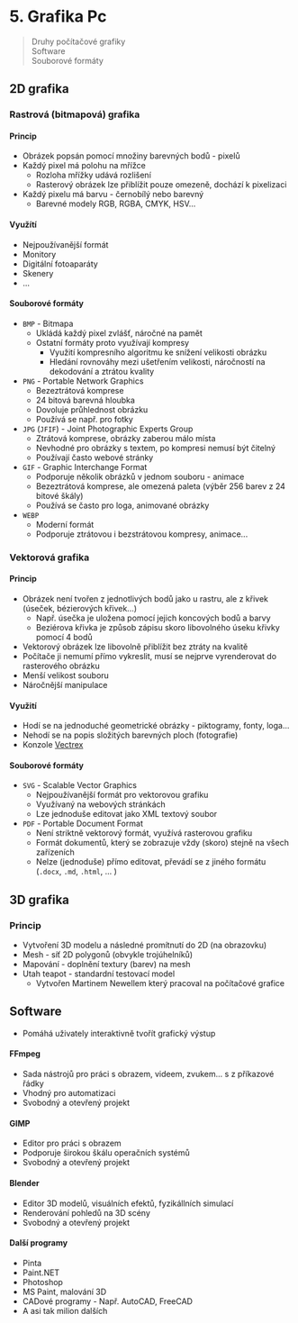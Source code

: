 # 5. Grafika Pc

> Druhy počítačové grafiky \
> Software \
> Souborové formáty

## 2D grafika

### Rastrová (bitmapová) grafika

#### Princip

- Obrázek popsán pomocí množiny barevných bodů - pixelů
- Každý pixel má polohu na mřížce
  - Rozloha mřížky udává rozlišení
  - Rasterový obrázek lze přiblížit pouze omezeně, dochází k pixelizaci
- Každý pixelu má barvu - černobílý nebo barevný
  - Barevné modely RGB, RGBA, CMYK, HSV...

#### Využítí

- Nejpoužívanější formát
- Monitory
- Digitální fotoaparáty
- Skenery
- ...

#### Souborové formáty

- `BMP` - Bitmapa
  - Ukládá každý pixel zvlášť, náročné na pamět
  - Ostatní formáty proto využívají kompresy
    - Využití kompresního algoritmu ke snížení velikosti obrázku
    - Hledání rovnováhy mezi ušetřením velikosti, náročností na dekodování a ztrátou kvality
- `PNG` - Portable Network Graphics
  - Bezeztrátová komprese
  - 24 bitová barevná hloubka
  - Dovoluje průhlednost obrázku
  - Používá se např. pro fotky
- `JPG` (`JFIF`) - Joint Photographic Experts Group
  - Ztrátová komprese, obrázky zaberou málo místa
  - Nevhodné pro obrázky s textem, po kompresi nemusí být čitelný
  - Používají často webové stránky
- `GIF` - Graphic Interchange Format
  - Podporuje několik obrázků v jednom souboru - animace
  - Bezeztrátová komprese, ale omezená paleta (výběr 256 barev z 24 bitové škály)
  - Používá se často pro loga, animované obrázky
- `WEBP`
  - Moderní formát
  - Podporuje ztrátovou i bezstrátovou kompresy, animace...

### Vektorová grafika

#### Princip

- Obrázek není tvořen z jednotlivých bodů jako u rastru, ale z křivek (úseček, bézierových křivek...)
  - Např. úsečka je uložena pomocí jejich koncových bodů a barvy
  - Beziérova křivka je způsob zápisu skoro libovolného úseku křivky pomocí 4 bodů
- Vektorový obrázek lze libovolně přiblížit bez ztráty na kvalitě
- Počítače ji nemumí přímo vykreslit, musí se nejprve vyrenderovat do rasterového obrázku
- Menší velikost souboru
- Náročnější manipulace

#### Využití

- Hodí se na jednoduché geometrické obrázky - piktogramy, fonty, loga...
- Nehodí se na popis složitých barevných ploch (fotografie)
- Konzole [Vectrex](https://en.wikipedia.org/wiki/Vectrex)

#### Souborové formáty

- `SVG` - Scalable Vector Graphics
  - Nejpoužívanější formát pro vektorovou grafiku
  - Využívaný na webových stránkách
  - Lze jednoduše editovat jako XML textový soubor
- `PDF` - Portable Document Format
  - Není striktně vektorový formát, využívá rasterovou grafiku
  - Formát dokumentů, který se zobrazuje vždy (skoro) stejně na všech zařízeních
  - Nelze (jednoduše) přímo editovat, převádí se z jiného formátu (`.docx`, `.md`, `.html`, ... )

## 3D grafika

### Princip

- Vytvoření 3D modelu a následné promítnutí do 2D (na obrazovku)
- Mesh - síť 2D polygonů (obvykle trojúhelníků)
- Mapování - doplnění textury (barev) na mesh
- Utah teapot - standardní testovací model
  - Vytvořen Martinem Newellem který pracoval na počítačové grafice

## Software

- Pomáhá uživately interaktivně tvořít grafický výstup

#### FFmpeg

- Sada nástrojů pro práci s obrazem, videem, zvukem... s z příkazové řádky
- Vhodný pro automatizaci
- Svobodný a otevřený projekt

#### GIMP

- Editor pro práci s obrazem
- Podporuje širokou škálu operačních systémů
- Svobodný a otevřený projekt

#### Blender

- Editor 3D modelů, visuálních efektů, fyzikállních simulací
- Renderování pohledů na 3D scény
- Svobodný a otevřený projekt

#### Další programy

- Pinta
- Paint.NET
- Photoshop
- MS Paint, malování 3D
- CADové programy - Např. AutoCAD, FreeCAD
- A asi tak milion dalších
